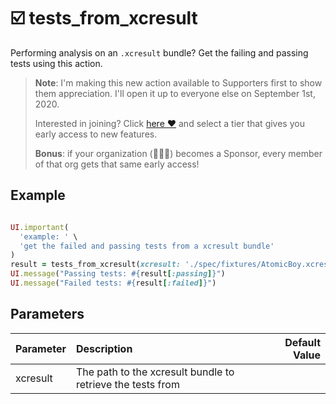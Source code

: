 

# ☑️  tests_from_xcresult

Performing analysis on an `.xcresult` bundle? Get the failing and passing tests using this action.

> **Note**: I'm making this new action available to Supporters first to show them appreciation. I'll open it up to everyone else on September 1st, 2020.
>
> Interested in joining? Click [here ♥️](https://github.com/sponsors/lyndsey-ferguson) and select a tier that gives you early access to new features.
>
> **Bonus**: if your organization (👨‍👩‍👧‍) becomes a Sponsor, every member of that org gets that same early access!

## Example

<!-- tests_from_xcresult examples: begin -->

```ruby

UI.important(
  'example: ' \
  'get the failed and passing tests from a xcresult bundle'
)
result = tests_from_xcresult(xcresult: './spec/fixtures/AtomicBoy.xcresult')
UI.message("Passing tests: #{result[:passing]}")
UI.message("Failed tests: #{result[:failed]}")

```
<!-- tests_from_xcresult examples: end -->

## Parameters

<!-- tests_from_xcresult parameters: begin -->
|Parameter|Description|Default Value|
|:-|:-|-:|
|xcresult|The path to the xcresult bundle to retrieve the tests from||
<!-- tests_from_xcresult parameters: end -->

